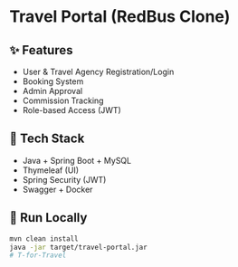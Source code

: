 # Travel Portal (RedBus Clone)

## ✨ Features
- User & Travel Agency Registration/Login
- Booking System
- Admin Approval
- Commission Tracking
- Role-based Access (JWT)

## 🔧 Tech Stack
- Java + Spring Boot + MySQL
- Thymeleaf (UI)
- Spring Security (JWT)
- Swagger + Docker

## 🚀 Run Locally
```bash
mvn clean install
java -jar target/travel-portal.jar
#   T - f o r - T r a v e l  
 